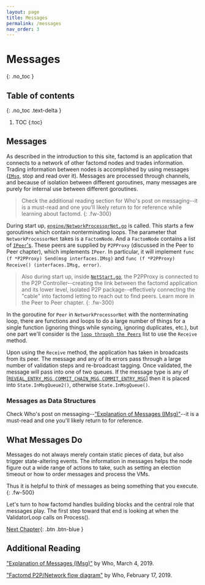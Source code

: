 ```yaml
---
layout: page
title: Messages
permalink: /messages
nav_order: 3
---
```


# Messages
{: .no_toc }

## Table of contents
{: .no_toc .text-delta }

1. TOC
{:toc}

## Messages

As described in the introduction to this site, factomd is an application that connects to a network of other factomd nodes and trades information. Trading information between nodes is accomplished by using messages ([`IMsg`](https://github.com/FactomProject/factomd/blob/master/common/interfaces/msg.go), stop and read over it). Messages are processed through channels, and because of isolation between different goroutines, many messages are purely for internal use between different goroutines.

> Check the additional reading section for Who's post on messaging--it is a must-read and one you'll likely return to for reference while learning about factomd.
{: .fw-300}

During start up, [`engine/NetworkProcessorNet.go`](https://github.com/FactomProject/factomd/blob/master/engine/NetworkProcessorNet.go) is called. This starts a few goroutines which contain nonterminating loops. The parameter that `NetworkProcessorNet` takes is a `FactomNode`. And a `FactomNode` contains a list of [`IPeer`'s](https://github.com/FactomProject/factomd/blob/master/common/interfaces/peer.go). These peers are supplied by `P2PProxy` (discussed in the Peer to Peer chapter), which implements `IPeer`. In particular, it will implement `func (f *P2PProxy) Send(msg interfaces.IMsg)` and `func (f *P2PProxy) Receive() (interfaces.IMsg, error)`.

> Also during start up, inside [`NetStart.go`](https://github.com/FactomProject/factomd/blob/master/engine/NetStart.go), the P2PProxy is connected to the P2P Controller--creating the link between the factomd application and its lower level, isolated P2P package--effectively connecting the "cable" into factomd letting to reach out to find peers. Learn more in the Peer to Peer chapter.
{: .fw-300}

In the goroutine for `Peer` in `NetworkProcessorNet` with the nonterminating loop, there are functions and loops to do a large number of things for a single function (ignoring things while syncing, ignoring duplicates, etc.), but one part we'll consider is the [`loop through the Peers`](https://github.com/FactomProject/factomd/blob/master/engine/NetworkProcessorNet.go#L194) list to use the `Receive` method.

Upon using the `Receive` method, the application has taken in broadcasts from its peer. The message and any of its errors pass through a large number of validation steps and re-broadcast tagging. Once validated, the message will pass into one of two queues. If the message type is any of [[`REVEAL_ENTRY_MSG`, `COMMIT_CHAIN_MSG`, `COMMIT_ENTRY_MSG`]](https://github.com/FactomProject/factomd/blob/master/common/constants/constants.go#L88) then it is placed into `State.InMsgQueue2()`, otherwise `State.InMsgQueue()`.

### Messages as Data Structures

Check Who's post on messaging--["Explanation of Messages (IMsg)"](https://factomize.com/forums/threads/explanation-of-messages-imsg.1724/)--it is a must-read and one you'll likely return to for reference.

## What Messages Do

Messages do not always merely contain static pieces of data, but also trigger state-altering events. The information in messages helps the node figure out a wide range of actions to take, such as setting an election timeout or how to order messages and process the VMs. 

Thus it is helpful to think of messages as being something that you execute.
{: .fw-500}

Let's turn to how factomd handles building blocks and the central role that messages play. The first step toward that end is looking at when the ValidatorLoop calls on Process().

[Next Chapter](/hackingfactom/elections){: .btn .btn-blue }

## Additional Reading

["Explanation of Messages (IMsg)"](https://factomize.com/forums/threads/explanation-of-messages-imsg.1724/) by Who, March 4, 2019.

["Factomd P2P/Network flow diagram"](https://factomize.com/forums/threads/factomd-p2p-network-flow-diagram.1653/) by Who, February 17, 2019.